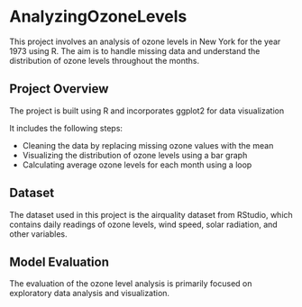 # AnalyzingOzoneLevels
This project involves an analysis of ozone levels in New York for the year 1973 using R. The aim is to handle missing data and understand the distribution of ozone levels throughout the months.

## Project Overview
The project is built using R and incorporates ggplot2 for data visualization

It includes the following steps:
* Cleaning the data by replacing missing ozone values with the mean
* Visualizing the distribution of ozone levels using a bar graph
* Calculating average ozone levels for each month using a loop

## Dataset
The dataset used in this project is the airquality dataset from RStudio, which contains daily readings of ozone levels, wind speed, solar radiation, and other variables.

## Model Evaluation
The evaluation of the ozone level analysis is primarily focused on exploratory data analysis and visualization. 
